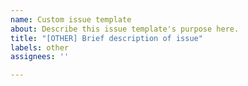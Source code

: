 ```yaml
---
name: Custom issue template
about: Describe this issue template's purpose here.
title: "[OTHER] Brief description of issue"
labels: other
assignees: ''

---
```



